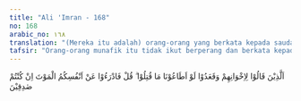 ```yaml
---
title: "Ali 'Imran - 168"
no: 168
arabic_no: ١٦٨
translation: "(Mereka itu adalah) orang-orang yang berkata kepada saudara-saudaranya dan mereka tidak turut pergi berperang, “Sekiranya mereka mengikuti kita, tentulah mereka tidak terbunuh.” Katakanlah, “Cegahlah kematian itu dari dirimu, jika kamu orang yang benar.”"
tafsir: "Orang-orang munafik itu tidak ikut berperang dan berkata kepada teman-temannya yang telah terbunuh dalam Perang Uhud, \"Sekiranya mereka mengikuti kami tinggal di Medinah saja tanpa ikut berperang, niscaya mereka tidak akan mati terbunuh.\"\n\nKatakanlah kepada mereka ya Muhammad, \"Tolaklah kematian dirimu jika kamu benar.\" Sebenarnya mereka tidak akan dapat menolak kematian meskipun mereka tinggal saja di rumah atau berlindung dalam suatu benteng yang kokoh. Pada waktunya orang pasti akan mati. Adapun sebab-sebab kematian mungkin berbeda-beda. Allah berfirman:\n\nDi mana pun kamu berada, kematian akan mendapatkan kamu, kendatipun kamu berada di dalam benteng yang tinggi dan kokoh¦ (an-Nisa/4:78)."
---
```


اَلَّذِيْنَ قَالُوْا لِاِخْوَانِهِمْ وَقَعَدُوْا لَوْ اَطَاعُوْنَا مَا قُتِلُوْا ۗ قُلْ فَادْرَءُوْا عَنْ اَنْفُسِكُمُ الْمَوْتَ اِنْ كُنْتُمْ صٰدِقِيْنَ 
